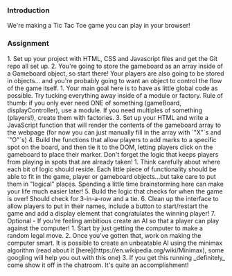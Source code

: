 ### Introduction
We're making a Tic Tac Toe game you can play in your browser!

### Assignment

<div class="lesson-content__panel" markdown="1">
1. Set up your project with HTML, CSS and Javascript files and get the Git repo all set up.
2. You're going to store the gameboard as an array inside of a Gameboard object, so start there!  Your players are also going to be stored in objects... and you're probably going to want an object to control the flow of the game itself.
   1. Your main goal here is to have as little global code as possible.  Try tucking everything away inside of a module or factory.  Rule of thumb: if you only ever need ONE of something (gameBoard, displayController), use a module.  If you need multiples of something (players!), create them with factories.
3. Set up your HTML and write a JavaScript function that will render the contents of the gameboard array to the webpage (for now you can just manually fill in the array with `"X"`s and `"O"`s)
4. Build the functions that allow players to add marks to a specific spot on the board, and then tie it to the DOM, letting players click on the gameboard to place their marker. Don't forget the logic that keeps players from playing in spots that are already taken!
   1. Think carefully about where each bit of logic should reside. Each little piece of functionality should be able to fit in the game, player or gameboard objects...but take care to put them in "logical" places.  Spending a little time brainstorming here can make your life much easier later!
5. Build the logic that checks for when the game is over!  Should check for 3-in-a-row and a tie.
6. Clean up the interface to allow players to put in their names, include a button to start/restart the game and add a display element that congratulates the winning player!
7. Optional - If you're feeling ambitious create an AI so that a player can play against the computer!
   1. Start by just getting the computer to make a random legal move.
   2. Once you've gotten that, work on making the computer smart.  It is possible to create an unbeatable AI using the minimax algorithm (read about it [here](https://en.wikipedia.org/wiki/Minimax), some googling will help you out with this one)
   3. If you get this running _definitely_ come show it off in the chatroom.  It's quite an accomplishment!
</div>

